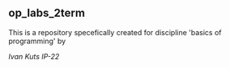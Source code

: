 ## op_labs_2term
This is a repository specefically created for discipline 'basics of programming' by

*Ivan Kuts IP-22* 
